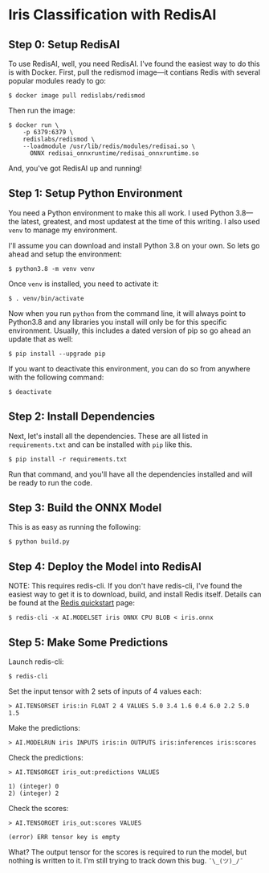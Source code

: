 # Iris Classification with RedisAI

## Step 0: Setup RedisAI

To use RedisAI, well, you need RedisAI. I've found the easiest way to do this is with Docker. First, pull the redismod image—it contians Redis with several popular modules ready to go:

    $ docker image pull redislabs/redismod

Then run the image:

    $ docker run \
        -p 6379:6379 \
        redislabs/redismod \
        --loadmodule /usr/lib/redis/modules/redisai.so \
          ONNX redisai_onnxruntime/redisai_onnxruntime.so

And, you've got RedisAI up and running!

## Step 1: Setup Python Environment

You need a Python environment to make this all work. I used Python 3.8—the latest, greatest, and most updatest at the time of this writing. I also used `venv` to manage my environment.

I'll assume you can download and install Python 3.8 on your own. So lets go ahead and setup the environment:

    $ python3.8 -m venv venv

Once `venv` is installed, you need to activate it:

    $ . venv/bin/activate

Now when you run `python` from the command line, it will always point to Python3.8 and any libraries you install will only be for this specific environment. Usually, this includes a dated version of pip so go ahead an update that as well:

    $ pip install --upgrade pip


If you want to deactivate this environment, you can do so from anywhere with the following command:

    $ deactivate

## Step 2: Install Dependencies

Next, let's install all the dependencies. These are all listed in `requirements.txt` and can be installed with `pip` like this.

    $ pip install -r requirements.txt

Run that command, and you'll have all the dependencies installed and will be ready to run the code.

## Step 3: Build the ONNX Model

This is as easy as running the following:

    $ python build.py

## Step 4: Deploy the Model into RedisAI

NOTE: This requires redis-cli. If you don't have redis-cli, I've found the easiest way to get it is to download, build, and install Redis itself. Details can be found at the [Redis quickstart](https://redis.io/topics/quickstart) page:

    $ redis-cli -x AI.MODELSET iris ONNX CPU BLOB < iris.onnx

## Step 5: Make Some Predictions

Launch redis-cli:

    $ redis-cli

Set the input tensor with 2 sets of inputs of 4 values each:

    > AI.TENSORSET iris:in FLOAT 2 4 VALUES 5.0 3.4 1.6 0.4 6.0 2.2 5.0 1.5

Make the predictions:

    > AI.MODELRUN iris INPUTS iris:in OUTPUTS iris:inferences iris:scores

Check the predictions:

    > AI.TENSORGET iris_out:predictions VALUES

    1) (integer) 0
    2) (integer) 2

Check the scores:

    > AI.TENSORGET iris_out:scores VALUES

    (error) ERR tensor key is empty

What? The output tensor for the scores is required to run the model, but nothing is written to it. I'm still trying to track down this bug. `¯\_(ツ)_/¯`
